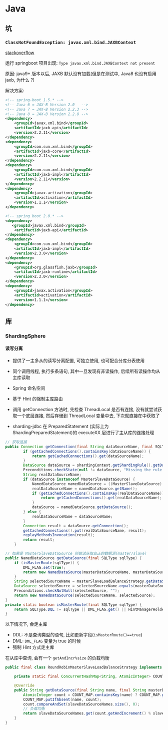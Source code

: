 # Java

## 坑

### `ClassNotFoundException: javax.xml.bind.JAXBContext`

[stackoverflow](https://stackoverflow.com/questions/43574426/how-to-resolve-java-lang-noclassdeffounderror-javax-xml-bind-jaxbexception-in-j)

运行 springboot 项目出现: `Type javax.xml.bind.JAXBContext not present`

原因: java9+ 版本以后, JAXB 默认没有加载(但是在测试中, Java8 也没有启用 jaxb, 为什么 ?)

解决方案:
```xml
<!-- spring-boot 1.5.* -->
<!-- Java 6 = JAX-B Version 2.0   -->
<!-- Java 7 = JAX-B Version 2.2.3 -->
<!-- Java 8 = JAX-B Version 2.2.8 -->
<dependency>
    <groupId>javax.xml.bind</groupId>
    <artifactId>jaxb-api</artifactId>
    <version>2.2.11</version>
</dependency>
<dependency>
    <groupId>com.sun.xml.bind</groupId>
    <artifactId>jaxb-core</artifactId>
    <version>2.2.11</version>
</dependency>
<dependency>
    <groupId>com.sun.xml.bind</groupId>
    <artifactId>jaxb-impl</artifactId>
    <version>2.2.11</version>
</dependency>
<dependency>
    <groupId>javax.activation</groupId>
    <artifactId>activation</artifactId>
    <version>1.1.1</version>
</dependency>
```

```xml
<!-- spring boot 2.0.* -->
<dependency>
   <groupId>javax.xml.bind</groupId>
    <artifactId>jaxb-api</artifactId>
</dependency>
<dependency>
    <groupId>com.sun.xml.bind</groupId>
    <artifactId>jaxb-impl</artifactId>
    <version>2.3.0</version>
</dependency>
<dependency>
    <groupId>org.glassfish.jaxb</groupId>
    <artifactId>jaxb-runtime</artifactId>
    <version>2.3.0</version>
</dependency>
<dependency>
    <groupId>javax.activation</groupId>
    <artifactId>activation</artifactId>
    <version>1.1.1</version>
</dependency>
```

## 库

### ShardingSphere

#### 读写分离

- 提供了一主多从的读写分离配置, 可独立使用, 也可配合分库分表使用
- 同个调用线程, 执行多条语句, 其中一旦发现有非读操作, 后续所有读操作均从主库读取
- Spring 命名空间
- 基于 Hint 的强制主库路由

- 调用 getConnection 方法时, 先检查 ThreadLocal 是否有连接, 没有就尝试获取一个底层连接, 然后存储到 ThreadLocal 变量中去, 下次就直接在中获取了
- sharding-jdbc 在 PreparedStatement (实际上为 ShardingPreparedStatement)的 executeXX 层进行了主从库的连接处理

```java
// 获取连接
public Connection getConnection(final String dataSourceName, final SQLType sqlType) throws SQLException {
        if (getCachedConnections().containsKey(dataSourceName)) {
            return getCachedConnections().get(dataSourceName);
        }
        DataSource dataSource = shardingContext.getShardingRule().getDataSourceRule().getDataSource(dataSourceName);
        Preconditions.checkState(null != dataSource, "Missing the rule of %s in DataSourceRule", dataSourceName);
        String realDataSourceName;
        if (dataSource instanceof MasterSlaveDataSource) {
            NamedDataSource namedDataSource = ((MasterSlaveDataSource) dataSource).getDataSource(sqlType);
            realDataSourceName = namedDataSource.getName();
            if (getCachedConnections().containsKey(realDataSourceName)) {
                return getCachedConnections().get(realDataSourceName);
            }
            dataSource = namedDataSource.getDataSource();
        } else {
            realDataSourceName = dataSourceName;
        }
        Connection result = dataSource.getConnection();
        getCachedConnections().put(realDataSourceName, result);
        replayMethodsInvocation(result);
        return result;
    }

// 如果是 MasterSlaveDataSource 则尝试获取真正的数据源(master/slave)
public NamedDataSource getDataSource(final SQLType sqlType) {
    if (isMasterRoute(sqlType)) {
        DML_FLAG.set(true);
        return new NamedDataSource(masterDataSourceName, masterDataSource);
    }
    String selectedSourceName = masterSlaveLoadBalanceStrategy.getDataSource(name, masterDataSourceName, new ArrayList<>(slaveDataSources.keySet()));
    DataSource selectedSource = selectedSourceName.equals(masterDataSourceName) ? masterDataSource : slaveDataSources.get(selectedSourceName);
    Preconditions.checkNotNull(selectedSource, "");
    return new NamedDataSource(selectedSourceName, selectedSource);
}
private static boolean isMasterRoute(final SQLType sqlType) {
    return SQLType.DQL != sqlType || DML_FLAG.get() || HintManagerHolder.isMasterRouteOnly();
}
```

以下情况下, 会走主库
- DDL: 不是查询类型的语句, 比如更新字段(`isMasterRoute()==true`)
- DML: `DML_FLAG` 变量为 true 的时候
- 强制 Hint 方式走主库

在从库中查询, 会有一个 `getAndIncr%size` 的负载均衡

```java
public final class RoundRobinMasterSlaveLoadBalanceStrategy implements MasterSlaveLoadBalanceStrategy {

    private static final ConcurrentHashMap<String, AtomicInteger> COUNT_MAP = new ConcurrentHashMap<>();

    @Override
    public String getDataSource(final String name, final String masterDataSourceName, final List<String> slaveDataSourceNames) {
        AtomicInteger count = COUNT_MAP.containsKey(name) ? COUNT_MAP.get(name) : new AtomicInteger(0);
        COUNT_MAP.putIfAbsent(name, count);
        count.compareAndSet(slaveDataSourceNames.size(), 0);
        // 负载均衡
        return slaveDataSourceNames.get(count.getAndIncrement() % slaveDataSourceNames.size());
    }
}
```
